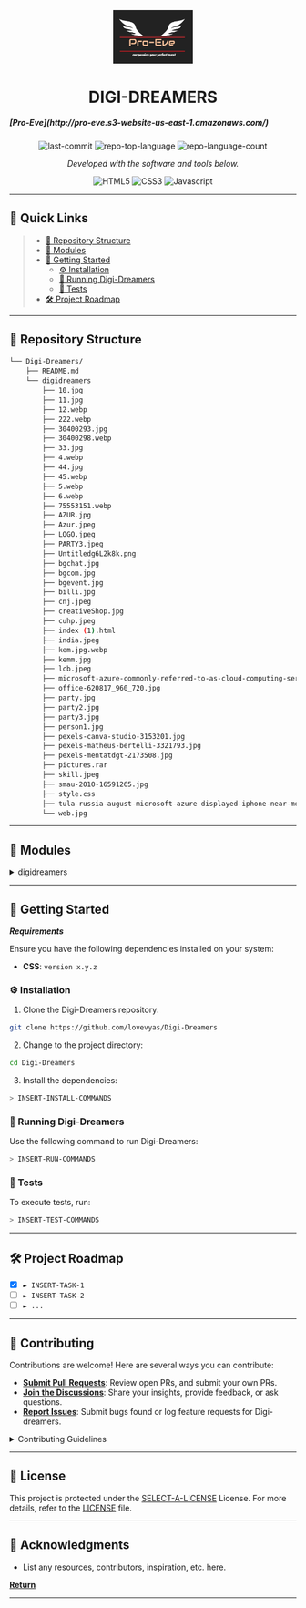 <p align="center">
  <img src="digidreamers/LOGO.jpeg" width="140" />
</p>
<p align="center">
    <h1 align="center">DIGI-DREAMERS</h1>
</p>
<p align="center">
    <h5>[Pro-Eve](http://pro-eve.s3-website-us-east-1.amazonaws.com/)</h5>
</p>
<p align="center">
	<img src="https://img.shields.io/github/last-commit/lovevyas/Digi-Dreamers?style=flat&logo=git&logoColor=white&color=0080ff" alt="last-commit">
	<img src="https://img.shields.io/github/languages/top/lovevyas/Digi-Dreamers?style=flat&color=0080ff" alt="repo-top-language">
	<img src="https://img.shields.io/github/languages/count/lovevyas/Digi-Dreamers?style=flat&color=0080ff" alt="repo-language-count">
<p>
<p align="center">
		<em>Developed with the software and tools below.</em>
</p>
<p align="center">
	<img src="https://img.shields.io/badge/HTML5-E34F26?style=for-the-badge&logo=html5&logoColor=white" alt="HTML5">
  <img src="https://img.shields.io/badge/CSS3-1572B6?style=for-the-badge&logo=css3&logoColor=white" alt="CSS3">
  <img src="https://img.shields.io/badge/Javascript-F0DB4F?style=for-the-badge&labelColor=black&logo=javascript&logoColor=F0DB4F" alt="Javascript">
</p>
<hr>

## 🔗 Quick Links


> - [📂 Repository Structure](#-repository-structure)
> - [🧩 Modules](#-modules)
> - [🚀 Getting Started](#-getting-started)
>   - [⚙️ Installation](#️-installation)
>   - [🤖 Running Digi-Dreamers](#-running-Digi-Dreamers)
>   - [🧪 Tests](#-tests)
> - [🛠 Project Roadmap](#-project-roadmap)


---


## 📂 Repository Structure

```sh
└── Digi-Dreamers/
    ├── README.md
    └── digidreamers
        ├── 10.jpg
        ├── 11.jpg
        ├── 12.webp
        ├── 222.webp
        ├── 30400293.jpg
        ├── 30400298.webp
        ├── 33.jpg
        ├── 4.webp
        ├── 44.jpg
        ├── 45.webp
        ├── 5.webp
        ├── 6.webp
        ├── 75553151.webp
        ├── AZUR.jpg
        ├── Azur.jpeg
        ├── LOGO.jpeg
        ├── PARTY3.jpeg
        ├── Untitledg6L2k8k.png
        ├── bgchat.jpg
        ├── bgcom.jpg
        ├── bgevent.jpg
        ├── billi.jpg
        ├── cnj.jpeg
        ├── creativeShop.jpg
        ├── cuhp.jpeg
        ├── index (1).html
        ├── india.jpeg
        ├── kem.jpg.webp
        ├── kemm.jpg
        ├── lcb.jpeg
        ├── microsoft-azure-commonly-referred-to-as-cloud-computing-service-created-building-testing-deploying-managing-205580204.jpg
        ├── office-620817_960_720.jpg
        ├── party.jpg
        ├── party2.jpg
        ├── party3.jpg
        ├── person1.jpg
        ├── pexels-canva-studio-3153201.jpg
        ├── pexels-matheus-bertelli-3321793.jpg
        ├── pexels-mentatdgt-2173508.jpg
        ├── pictures.rar
        ├── skill.jpeg
        ├── smau-2010-16591265.jpg
        ├── style.css
        ├── tula-russia-august-microsoft-azure-displayed-iphone-near-modern-laptop-red-background-tula-russia-august-microsoft-azure-157666716.jpg
        └── web.jpg
```

---

## 🧩 Modules

<details closed><summary>digidreamers</summary>

| File                                                                                                | Summary                                                 |
| ---                                                                                                 | ---                                                     |
| [index (1).html](https://github.com/lovevyas/Digi-Dreamers/blob/master/digidreamers/index (1).html) | HTTP error 401 for prompt `digidreamers/index (1).html` |
| [style.css](https://github.com/lovevyas/Digi-Dreamers/blob/master/digidreamers/style.css)           | HTTP error 401 for prompt `digidreamers/style.css`      |

</details>

---

## 🚀 Getting Started

***Requirements***

Ensure you have the following dependencies installed on your system:

* **CSS**: `version x.y.z`

### ⚙️ Installation

1. Clone the Digi-Dreamers repository:

```sh
git clone https://github.com/lovevyas/Digi-Dreamers
```

2. Change to the project directory:

```sh
cd Digi-Dreamers
```

3. Install the dependencies:

```sh
> INSERT-INSTALL-COMMANDS
```

### 🤖 Running Digi-Dreamers

Use the following command to run Digi-Dreamers:

```sh
> INSERT-RUN-COMMANDS
```

### 🧪 Tests

To execute tests, run:

```sh
> INSERT-TEST-COMMANDS
```

---

## 🛠 Project Roadmap

- [X] `► INSERT-TASK-1`
- [ ] `► INSERT-TASK-2`
- [ ] `► ...`

---

## 🤝 Contributing

Contributions are welcome! Here are several ways you can contribute:

- **[Submit Pull Requests](https://github.com/lovevyas/Digi-Dreamers/blob/main/CONTRIBUTING.md)**: Review open PRs, and submit your own PRs.
- **[Join the Discussions](https://github.com/lovevyas/Digi-Dreamers/discussions)**: Share your insights, provide feedback, or ask questions.
- **[Report Issues](https://github.com/lovevyas/Digi-Dreamers/issues)**: Submit bugs found or log feature requests for Digi-dreamers.

<details closed>
    <summary>Contributing Guidelines</summary>

1. **Fork the Repository**: Start by forking the project repository to your GitHub account.
2. **Clone Locally**: Clone the forked repository to your local machine using a Git client.
   ```sh
   git clone https://github.com/lovevyas/Digi-Dreamers
   ```
3. **Create a New Branch**: Always work on a new branch, giving it a descriptive name.
   ```sh
   git checkout -b new-feature-x
   ```
4. **Make Your Changes**: Develop and test your changes locally.
5. **Commit Your Changes**: Commit with a clear message describing your updates.
   ```sh
   git commit -m 'Implemented new feature x.'
   ```
6. **Push to GitHub**: Push the changes to your forked repository.
   ```sh
   git push origin new-feature-x
   ```
7. **Submit a Pull Request**: Create a PR against the original project repository. Clearly describe the changes and their motivations.

Once your PR is reviewed and approved, it will be merged into the main branch.

</details>

---

## 📄 License

This project is protected under the [SELECT-A-LICENSE](https://choosealicense.com/licenses) License. For more details, refer to the [LICENSE](https://choosealicense.com/licenses/) file.

---

## 👏 Acknowledgments

- List any resources, contributors, inspiration, etc. here.

[**Return**](#-quick-links)

---
